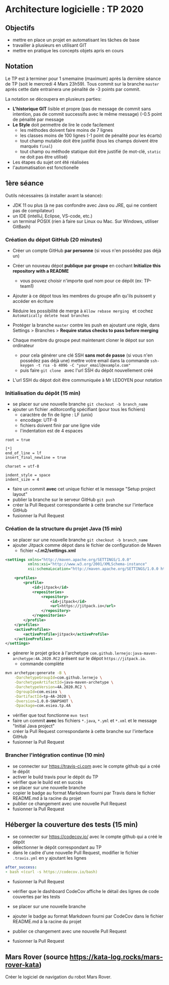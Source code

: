 # Architecture logicielle : TP 2020

## Objectifs
* mettre en place un projet en automatisant les tâches de base
* travailler à plusieurs en utilisant GIT
* mettre en pratique les concepts objets apris en cours

## Notation
Le TP est à terminer pour 1 smemaine (maximum) après la dernière séance de TP (soit le mercredi 4 Mars 23h59).
Tous commit sur la branche `master` après cette date entrainera une pénalité de -3 points par commit.

La notation se découpera en plusieurs parties:
* **L'historique GIT** lisible et propre (pas de message de commit sans intention, pas de commit successifs avec le même message) (-0.5 point de pénalité par message
* **Le Style** doit permettre de lire le code facilement
  * les méthodes doivent faire moins de 7 lignes
  * les classes moins de 100 lignes (-1 point de pénalité pour les écarts)
  * tout champ mutable doit être justifié (tous les champs doivent être marqués `final`)
  * tout champ ou méthode statique doit être justifié (le mot-clé, `static` ne doit pas être utilisé)
* Les étapes du sujet ont été réalisées
* l'automatisation est fonctionelle

## 1ère séance

Outils nécessaires (à installer avant la séance):
* JDK 11 ou plus (à ne pas confondre avec Java ou JRE, qui ne contient pas de compilateur)
* un IDE (intelliJ, Eclipse, VS-code, etc.)
* un terminal POSIX (rien à faire sur Linux ou Mac. Sur Windows, utiliser GitBash)

### Création du dépot GitHub (20 minutes)
* Créer un compte GitHub **par personne** (si vous n'en possédez pas déjà un)
* Créer un nouveau dépot **publique** **par groupe** en cochant **Initialize this repository with a README**
  * vous pouvez choisir n'importe quel nom pour ce dépôt (ex: TP-team1)
* Ajouter à ce dépot tous les membres du groupe afin qu'ils puissent y accéder en écriture
* Réduire les possibilité de merge à `Allow rebase merging ` et cochez `Automatically delete head branches`
* Protéger la branche `master` contre les push en ajoutant une règle, dans Settings > Branches > **Require status checks to pass before merging**

* Chaque membre du groupe peut maintenant cloner le dépot sur son ordinateur
  * pour cela générer une clé SSH **sans mot de passe** (si vous n'en possédez pas déjà une) mettre votre email dans la commande `ssh-keygen -t rsa -b 4096 -C "your_email@example.com"`
  * puis faire `git clone ` avec l'url SSH du dépôt nouvellement créé

* L'url SSH du dépot doit être communiquée à Mr LEDOYEN pour notation

### Initialisation du dépôt (15 min)
* se placer sur une nouvelle branche `git checkout -b branch_name`
* ajouter un fichier .editorconfig spécifiant (pour tous les fichiers)
  * caractère de fin de ligne : LF (unix)
  * encodage: UTF-8
  * fichiers doivent finir par une ligne vide
  * l'indentation est de 4 espaces
```
root = true

[*]
end_of_line = lf
insert_final_newline = true

charset = utf-8

indent_style = space
indent_size = 4

```
* faire un commit **avec** cet unique fichier et le message "Setup project layout"
* publier la branche sur le serveur GitHub `git push`
* créer la Pull Request correspondante à cette branche sur l'interface GitHub
* fusionner la Pull Request

### Création de la structure du projet Java (15 min)
* se placer sur une nouvelle branche `git checkout -b branch_name`
* ajouter Jitpack comme dépot dans le fichier de configuration de Maven
  * fichier **~/.m2/settings.xml**
```xml
<settings xmlns="http://maven.apache.org/SETTINGS/1.0.0"
          xmlns:xsi="http://www.w3.org/2001/XMLSchema-instance"
          xsi:schemaLocation="http://maven.apache.org/SETTINGS/1.0.0 http://maven.apache.org/xsd/settings-1.0.0.xsd">

    <profiles>
        <profile>
		    <id>jitpack</id>
		    <repositories>
		        <repository>
                    <id>jitpack</id>
                    <url>https://jitpack.io</url>
                </repository>
		    </repositories>
		</profile>
	</profiles>
	<activeProfiles>
        <activeProfile>jitpack</activeProfile>
    </activeProfiles>
</settings>
```
* génerer le projet grâce à l'archetype `com.github.lernejo:java-maven-archetype:4A.2020.RC2` présent sur le dépot `https://jitpack.io`.
  * commande complète
```bash
mvn archetype:generate -B \
    -DarchetypeGroupId=com.github.lernejo \
    -DarchetypeArtifactId=java-maven-archetype \
    -DarchetypeVersion=4A.2020.RC2 \
    -DgroupId=com.esiea \
    -DartifactId=tp-4A-2020 \
    -Dversion=1.0.0-SNAPSHOT \
    -Dpackage=com.esiea.tp.4A
```
* vérifier que tout fonctionne `mvn test`
* faire un commit **avec** les fichiers `*.java`, `*.yml` et `*.xml` et le message "Initial Java project"
* créer la Pull Request correspondante à cette branche sur l'interface GitHub
* fusionner la Pull Request

### Brancher l'intégration continue (10 min)
* se connecter sur https://travis-ci.com avec le compte github qui a créé le dépôt
* activer le build travis pour le dépôt du TP
* vérifier que le build est en succès
* se placer sur une nouvelle branche
* copier le badge au format Markdown fourni par Travis dans le fichier README.md à la racine du projet
* publier ce changement avec une nouvelle Pull Request
* fusionner la Pull Request

## Héberger la couverture des tests (15 min)
* se connecter sur https://codecov.io/ avec le compte github qui a créé le dépôt
* sélectionner le dépôt correspondant au TP
* dans le cadre d'une nouvelle Pull Request, modifier le fichier `.travis.yml` en y ajoutant les lignes
```yml
after_success:
- bash <(curl -s https://codecov.io/bash)
```
* fusionner la Pull Request

* vérifier que le dashboard CodeCov affiche le détail des lignes de code couvertes par les tests

* se placer sur une nouvelle branche
* ajouter le badge au format Markdown fourni par CodeCov dans le fichier README.md à la racine du projet
* publier ce changement avec une nouvelle Pull Request
* fusionner la Pull Request

## Mars Rover (source https://kata-log.rocks/mars-rover-kata)

Créer le logiciel de navigation du robot Mars Rover.
